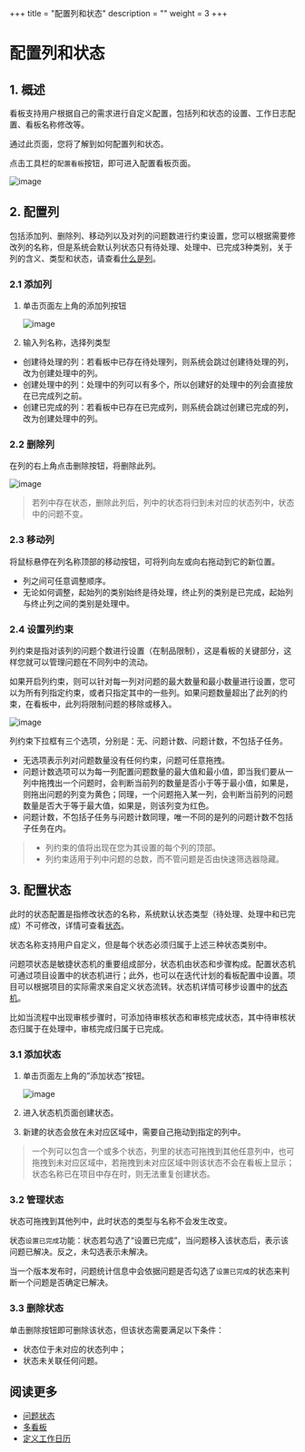 +++
title = "配置列和状态"
description = ""
weight = 3
+++

# 配置列和状态

## 1. 概述

看板支持用户根据自己的需求进行自定义配置，包括列和状态的设置、工作日志配置、看板名称修改等。

通过此页面，您将了解到如何配置列和状态。

点击工具栏的`配置看板`按钮，即可进入配置看板页面。

![image](/docs/user-guide/cooperation/iteration-plan/image/scrumboard-14.png)

## 2. 配置列

包括添加列、删除列、移动列以及对列的问题数进行约束设置，您可以根据需要修改列的名称，但是系统会默认列状态只有待处理、处理中、已完成3种类别，关于列的含义、类型和状态，请查看[什么是列](../whatisboard)。

### 2.1 添加列

1. 单击页面左上角的添加列按钮

    ![image](/docs/user-guide/cooperation/iteration-plan/image/scrumboard-15.png)

2. 输入列名称，选择列类型

- 创建待处理的列：若看板中已存在待处理列，则系统会跳过创建待处理的列，改为创建处理中的列。
- 创建处理中的列：处理中的列可以有多个，所以创建好的处理中的列会直接放在已完成列之前。
- 创建已完成的列：若看板中已存在已完成列，则系统会跳过创建已完成的列，改为创建处理中的列。

### 2.2 删除列

在列的右上角点击删除按钮，将删除此列。

![image](/docs/user-guide/cooperation/iteration-plan/image/scrumboard-16.png)

> 若列中存在状态，删除此列后，列中的状态将归到未对应的状态列中，状态中的问题不变。 

### 2.3 移动列

将鼠标悬停在列名称顶部的移动按钮，可将列向左或向右拖动到它的新位置。

- 列之间可任意调整顺序。
- 无论如何调整，起始列的类别始终是待处理，终止列的类别是已完成，起始列与终止列之间的类别是处理中。

### 2.4 设置列约束

列约束是指对该列的问题个数进行设置（在制品限制），这是看板的关键部分，这样您就可以管理问题在不同列中的流动。

如果开启列约束，则可以针对每一列对问题的最大数量和最小数量进行设置，您可以为所有列指定约束，或者只指定其中的一些列。如果问题数量超出了此列的约束，在看板中，此列将限制问题的移除或移入。

![image](/docs/user-guide/cooperation/iteration-plan/image/scrumboard-17.png)

列约束下拉框有三个选项，分别是：无、问题计数、问题计数，不包括子任务。

- 无选项表示列对问题数量没有任何约束，问题可任意拖拽。
- 问题计数选项可以为每一列配置问题数量的最大值和最小值，即当我们要从一列中拖拽出一个问题时，会判断当前列的数量是否小于等于最小值，如果是，则拖出问题的列变为黄色；同理，一个问题拖入某一列，会判断当前列的问题数量是否大于等于最大值，如果是，则该列变为红色。
- 问题计数，不包括子任务与问题计数同理，唯一不同的是列的问题计数不包括子任务在内。 

>- 列约束的值将出现在您为其设置的每个列的顶部。
>- 列约束适用于列中问题的总数，而不管问题是否由快速筛选器隐藏。


## 3. 配置状态

此时的状态配置是指修改状态的名称，系统默认状态类型（待处理、处理中和已完成）不可修改，详情可查看[状态](../whatisboard)。

状态名称支持用户自定义，但是每个状态必须归属于上述三种状态类别中。

问题项状态是敏捷状态机的重要组成部分，状态机由状态和步骤构成。配置状态机可通过项目设置中的状态机进行；此外，也可以在迭代计划的看板配置中设置。项目可以根据项目的实际需求来自定义状态流转。状态机详情可移步设置中的[状态机](../../../settings/state)。

比如当流程中出现审核步骤时，可添加待审核状态和审核完成状态，其中待审核状态归属于在处理中，审核完成归属于已完成。

### 3.1 添加状态

1. 单击页面左上角的”添加状态”按钮。

    ![image](/docs/user-guide/cooperation/iteration-plan/image/scrumboard-18.png)

2. 进入状态机页面创建状态。

3. 新建的状态会放在未对应区域中，需要自己拖动到指定的列中。

> 一个列可以包含一个或多个状态，列里的状态可拖拽到其他任意列中，也可拖拽到未对应区域中，若拖拽到未对应区域中则该状态不会在看板上显示；状态名称已在项目中存在时，则无法重复创建状态。 

### 3.2 管理状态

状态可拖拽到其他列中，此时状态的类型与名称不会发生改变。

状态`设置已完成`功能：状态若勾选了“设置已完成”，当问题移入该状态后，表示该问题已解决。反之，未勾选表示未解决。

当一个版本发布时，问题统计信息中会依据问题是否勾选了`设置已完成`的状态来判断一个问题是否确定已解决。

### 3.3 删除状态

单击删除按钮即可删除该状态，但该状态需要满足以下条件：

- 状态位于未对应的状态列中；
- 状态未关联任何问题。

## 阅读更多

- [问题状态](../whatisboard)
- [多看板](../multi-board)
- [定义工作日历](../jounal)